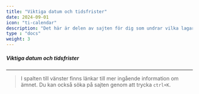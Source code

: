```yaml
---
title: "Viktiga datum och tidsfrister"
date: 2024-09-01
icon: "ti-calendar"
description: "Det här är delen av sajten för dig som undrar vilka lagar och regler som gäller när din hyra höjs."
type : "docs"
weight: 3
---
```

##### Viktiga datum och tidsfrister




---

>I spalten till vänster finns länkar till mer ingående information om ämnet. Du kan också söka på sajten genom att trycka `ctrl+K`.